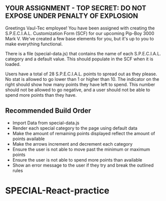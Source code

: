 ## YOUR ASSIGNMENT - TOP SECRET: DO NOT EXPOSE UNDER PENALTY OF EXPLOSION

Greetings Vaul-Tec employee!  You have been assigned with creating the S.P.E.C.I.A.L. Customization Form (SCF) for our upcoming Pip-Boy 3000 Mark V.  We've created a few base elements for you, but it's up to you to make everything functional.

There is a file (special-data.js) that contains the name of each S.P.E.C.I.A.L. category and a default value.  This should populate in the SCF when it is loaded.  

Users have a total of 28 S.P.E.C.I.A.L. points to spread out as they please. No stat is allowed to go lower than 1 or higher than 10.  The indicator on the right should show how many points they have left to spend.  This number should not be allowed to go negative, and a user should not be able to spend more points than they have.

## Recommended Build Order

 - Import Data from special-data.js
 - Render each special category to the page using default data
 - Make the amount of remaining points displayed reflect the amount of points available
 - Make the arrows increment and decrement each category
 - Ensure the user is not able to move past the minimum or maximum points
 - Ensure the user is not able to spend more points than available
 - Show an error message to the user if they try and break the outlined rules
# SPECIAL-React-practice
